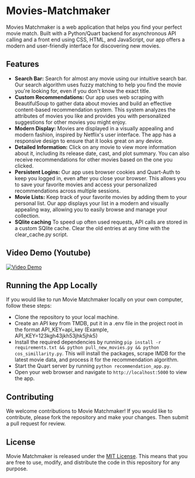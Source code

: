 # Movies-Matchmaker

Movies Matchmaker is a web application that helps you find your perfect movie match. Built with a Python/Quart backend for asynchronous API calling and a front end using CSS, HTML, and JavaScript, our app offers a modern and user-friendly interface for discovering new movies.

## Features

- **Search Bar:** Search for almost any movie using our intuitive search bar. Our search algorithm uses fuzzy matching to help you find the movie you're looking for, even if you don't know the exact title.
- **Custom Recommendations:** Our app uses web scraping with BeautifulSoup to gather data about movies and build an effective content-based recommendation system. This system analyzes the attributes of movies you like and provides you with personalized suggestions for other movies you might enjoy.
- **Modern Display:** Movies are displayed in a visually appealing and modern fashion, inspired by Netflix's user interface. The app has a responsive design to ensure that it looks great on any device.
- **Detailed Information:** Click on any movie to view more information about it, including its release date, cast, and plot summary. You can also receive recommendations for other movies based on the one you clicked.
- **Persistent Logins:** Our app uses browser cookies and Quart-Auth to keep you logged in, even after you close your browser. This allows you to save your favorite movies and access your personalized recommendations across multiple sessions.
- **Movie Lists:** Keep track of your favorite movies by adding them to your personal list. Our app displays your list in a modern and visually appealing way, allowing you to easily browse and manage your collection.
- **SQlite caching** To speed up often used requests, API calls are stored in a custom SQlite cache. Clear the old entries at any time with the clear_cache.py script.

## Video Demo (Youtube)
[![Video Demo](https://img.youtube.com/vi/uQgIYnDL5cM/0.jpg)](https://www.youtube.com/watch?v=uQgIYnDL5cM)

## Running the App Locally

If you would like to run Movie Matchmaker locally on your own computer, follow these steps:

- Clone the repository to your local machine.
- Create an API key from TMDB, put it in a .env file in the project root in the format API_KEY=api_key (Example, API_KEY=123kgh43jkh53jhk5jhk5)
- Install the required dependencies by running `pip install -r requirements.txt && python pull_new_movies.py && python cos_simillarity.py`. This will install the packages, scrape IMDB for the latest movie data, and process it for the recommendation algorithm.
- Start the Quart server by running `python recommendation_app.py`.
- Open your web browser and navigate to `http://localhost:5000` to view the app.



## Contributing

We welcome contributions to Movie Matchmaker! If you would like to contribute, please fork the repository and make your changes. Then submit a pull request for review.

## License

Movie Matchmaker is released under the [MIT License](https://opensource.org/license/mit/). This means that you are free to use, modify, 
and distribute the code in this repository for any purpose.
